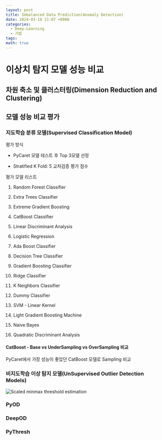 ```yaml
---
layout: post
title: Imbalanced Data Prediction(Anomaly Detection)
date: 2024-03-18 21:07 +0900
categories:
  - Deep-Learning
  - 기법
tags: 
math: true
---
```


# 이상치 탐지 모델 성능 비교

## 차원 축소 및 클러스터링(Dimension Reduction and Clustering)

## 모델 성능 비교 평가
### 지도학습 분류 모델(Supervised Classification Model)



평가 방식

- PyCaret 모델 테스트 후 Top 3모델 선정

- Stratified K Fold: 5 교차검증 평가 점수

  

평가 모델 리스트

1. Random Forest Classifier

2. Extra Trees Classifier

3. Extreme Gradient Boosting

4. CatBoost Classifier

5. Linear Discriminant Analysis

6. Logistic Regression

7. Ada Boost Classifier

8. Decision Tree Classifier

9. Gradient Boosting Classifier

10. Ridge Classifier

11. K Neighbors Classifier

12. Dummy Classifier

13. SVM - Linear Kernel

14. Light Gradient Boosting Machine

15. Naive Bayes

16. Quadratic Discriminant Analysis

#### CatBoost - Base vs UnderSampling vs OverSampling 비교

PyCaret에서 가장 성능이 좋았던 CatBoost 모델로 Sampling 비교
### 비지도학습 이상 탐지 모델(UnSupervised Outlier Detection Models)

![Scaled minmax threshold estimation](https://i.imgur.com/JlLa3Ms.png)

### PyOD

### DeepOD

### PyThresh

